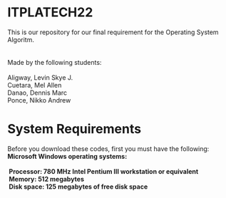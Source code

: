 # ITPLATECH22

This is our repository for our final requirement for the Operating System Algoritm.</br></br>
</br>Made by the following students:
</br></br>Aligway, Levin Skye J.
</br>Cuetara, Mel Allen
</br>Danao, Dennis Marc
</br>Ponce, Nikko Andrew

# System Requirements

Before you download these codes, first you must have the following:</br>
<b>Microsoft Windows operating systems:</br>
</br>&nbsp;Processor: 780 MHz Intel Pentium III workstation or equivalent
</br>&nbsp;Memory: 512 megabytes
</br>&nbsp;Disk space: 125 megabytes of free disk space


